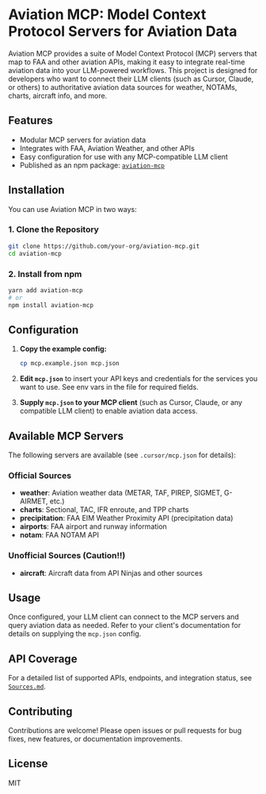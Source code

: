 # Aviation MCP: Model Context Protocol Servers for Aviation Data

Aviation MCP provides a suite of Model Context Protocol (MCP) servers that map to FAA and other aviation APIs, making it easy to integrate real-time aviation data into your LLM-powered workflows. This project is designed for developers who want to connect their LLM clients (such as Cursor, Claude, or others) to authoritative aviation data sources for weather, NOTAMs, charts, aircraft info, and more.

## Features

- Modular MCP servers for aviation data
- Integrates with FAA, Aviation Weather, and other APIs
- Easy configuration for use with any MCP-compatible LLM client
- Published as an npm package: [`aviation-mcp`](https://www.npmjs.com/package/aviation-mcp)

## Installation

You can use Aviation MCP in two ways:

### 1. Clone the Repository

```sh
git clone https://github.com/your-org/aviation-mcp.git
cd aviation-mcp
```

### 2. Install from npm

```sh
yarn add aviation-mcp
# or
npm install aviation-mcp
```

## Configuration

1. **Copy the example config:**
   
   ```sh
   cp mcp.example.json mcp.json
   ```

2. **Edit `mcp.json`** to insert your API keys and credentials for the services you want to use. See env vars in the file for required fields.

3. **Supply `mcp.json` to your MCP client** (such as Cursor, Claude, or any compatible LLM client) to enable aviation data access.

## Available MCP Servers

The following servers are available (see `.cursor/mcp.json` for details):

### Official Sources

- **weather**: Aviation weather data (METAR, TAF, PIREP, SIGMET, G-AIRMET, etc.)
- **charts**: Sectional, TAC, IFR enroute, and TPP charts
- **precipitation**: FAA EIM Weather Proximity API (precipitation data)
- **airports**: FAA airport and runway information
- **notam**: FAA NOTAM API

### Unofficial Sources (Caution!!)

- **aircraft**: Aircraft data from API Ninjas and other sources

## Usage

Once configured, your LLM client can connect to the MCP servers and query aviation data as needed. Refer to your client's documentation for details on supplying the `mcp.json` config.

## API Coverage

For a detailed list of supported APIs, endpoints, and integration status, see [`Sources.md`](./Sources.md).

## Contributing

Contributions are welcome! Please open issues or pull requests for bug fixes, new features, or documentation improvements.

## License

MIT 